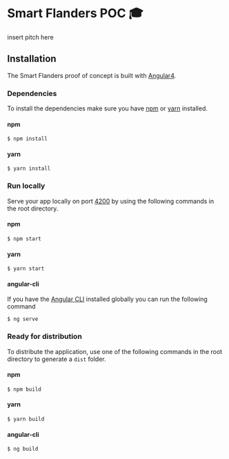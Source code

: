# Smart Flanders POC 🎓

insert pitch here

## Installation
The Smart Flanders proof of concept is built with [Angular4](https://angular.io/).

### Dependencies
To install the dependencies make sure you have [npm](https://www.npmjs.com/) or [yarn](https://yarnpkg.com/) installed.

#### npm
```
$ npm install
```

#### yarn
```
$ yarn install
```

### Run locally
Serve your app locally on port [4200](http://localhost:4200/) by using the following commands in the root directory.

#### npm
```
$ npm start
```

#### yarn
```
$ yarn start
```

#### angular-cli
If you have the [Angular CLI](https://cli.angular.io/) installed globally you can run the following command

```
$ ng serve
```

### Ready for distribution
To distribute the application, use one of the following commands in the root directory to generate a `dist` folder.

#### npm
```
$ npm build
```

#### yarn
```
$ yarn build
```

#### angular-cli
```
$ ng build
```



